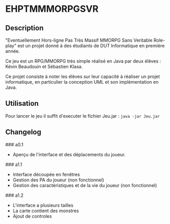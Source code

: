 # EHPTMMMORPGSVR

## Description

"Eventuellement Hors-ligne Pas Très Massif MMORPG Sans Veritable Role-play" est un projet donné à des étudiants de DUT Informatique en première année.

Ce jeu est un RPG/MMORPG très simple réalisé en Java par deux élèves : Kévin Beaudouin et Sébastien Klasa.

Ce projet consiste à noter les élèves sur leur capacité à réaliser un projet informatique, en particulier la conception UML et son implémentation en Java.

## Utilisation

Pour lancer le jeu il suffit d'executer le fichier Jeu.jar :
`java -jar Jeu.jar`

## Changelog

### a0.1

- Aperçu de l'interface et des déplacements du joueur.

### a1.1

- Interface découpée en fenêtres
- Gestion des PA du joueur (non fonctionnel)
- Gestion des caractèristiques et de la vie du joueur (non fonctionnel)

### a1.2

- L'interface a plusieurs tailles
- La carte contient des monstres
- Ajout de controles
